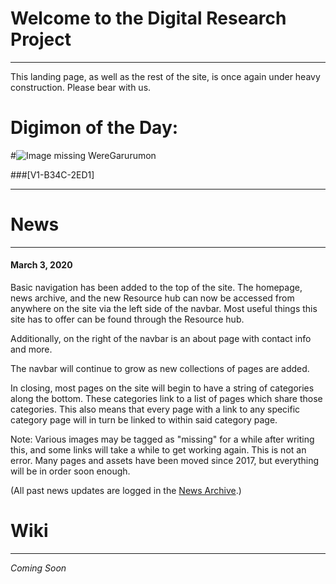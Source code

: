 # Welcome to the Digital Research Project
-----
This landing page, as well as the rest of the site, is once again under heavy construction. Please bear with us.

# Digimon of the Day:

#![Image missing]({{site.baseurl}}/hosting/digimon-lcd-colored/weregaruru.png) WereGarurumon

###[V1-B34C-2ED1]

-----

# News
-----
#### March 3, 2020
Basic navigation has been added to the top of the site. The homepage, news archive, and the new Resource hub can now be accessed from anywhere on the site via the left side of the navbar. Most useful things this site has to offer can be found through the Resource hub.

Additionally, on the right of the navbar is an about page with contact info and more.

The navbar will continue to grow as new collections of pages are added.

In closing, most pages on the site will begin to have a string of categories along the bottom. These categories link to a list of pages which share those categories. This also means that every page with a link to any specific category page will in turn be linked to within said category page.

Note: Various images may be tagged as "missing" for a while after writing this, and some links will take a while to get working again. This is not an error. Many pages and assets have been moved since 2017, but everything will be in order soon enough.

(All past news updates are logged in the [News Archive](news).)

# Wiki
-----
_Coming Soon_
